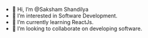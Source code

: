 - 👋 Hi, I’m @Saksham Shandilya
- 👀 I’m interested in Software Development.
- 🌱 I’m currently learning ReactJs.
- 💞️ I’m looking to collaborate on developing software.

<!---
saksham07/saksham07 is a ✨ special ✨ repository because its `README.md` (this file) appears on your GitHub profile.
You can click the Preview link to take a look at your changes.
--->

